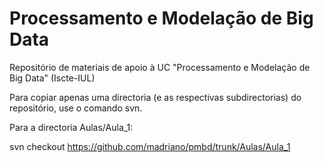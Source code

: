 # Processamento e Modelação de Big Data

Repositório de materiais de apoio à UC "Processamento e Modelação de Big Data" (Iscte-IUL)

Para copiar apenas uma directoria (e as respectivas subdirectorias) do repositório, use o comando svn.

Para a directoria Aulas/Aula_1:

svn checkout https://github.com/madriano/pmbd/trunk/Aulas/Aula_1
